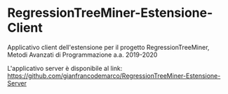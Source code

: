 # RegressionTreeMiner-Estensione-Client

Applicativo client dell'estensione per il progetto RegressionTreeMiner, Metodi Avanzati di Programmazione a.a. 2019-2020

L'applicativo server è disponibile al link: https://github.com/gianfrancodemarco/RegressionTreeMiner-Estensione-Server
